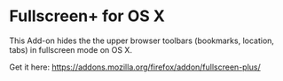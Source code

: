 # Fullscreen+ for OS X

This Add-on hides the the upper browser toolbars (bookmarks, location, tabs)
in fullscreen mode on OS X.

Get it here: https://addons.mozilla.org/firefox/addon/fullscreen-plus/
